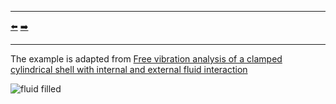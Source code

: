 ***
[⬅️](../003/README.md "Previous example")
[➡️](../README.md "Go up one directory level")
***

The example is adapted from [Free vibration analysis of a clamped cylindrical shell with internal and external fluid interaction](https://doi.org/10.1016/j.jfluidstructs.2024.104079)

![fluid filled](fluid_filled_cylinder.png)

